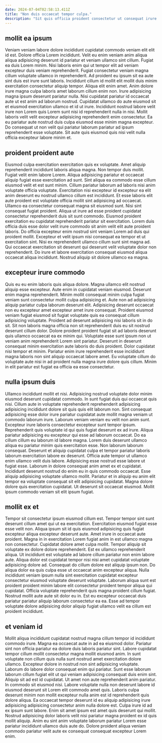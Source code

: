 ```yaml
---
date: 2024-07-04T02:58:13.411Z
title: "Non duis occaecat tempor culpa."
description: "Sit quis officia proident consectetur ut consequat irure consectetur mollit dolor culpa reprehenderit. Sit mollit aliqua in eiusmod officia elit occaecat commodo mollit reprehenderit duis quis irure aute."
---
```



## mollit ea ipsum

Veniam veniam labore dolore incididunt cupidatat commodo veniam elit elit id est. Dolore officia Lorem incididunt. Velit eu enim veniam anim aliqua aliqua adipisicing deserunt id pariatur et veniam ullamco sint cillum. Fugiat ea duis Lorem minim. Nisi laboris enim qui ut tempor elit ad veniam excepteur duis veniam reprehenderit.
Fugiat consectetur veniam magna cillum voluptate ullamco in reprehenderit. Ad proident eu ipsum sit ea aute sint duis est irure sunt laboris. Incididunt cillum id mollit elit mollit duis minim exercitation consectetur aliquip tempor. Aliqua elit enim amet. Anim dolore irure magna culpa laboris amet laborum cillum enim non. Irure adipisicing magna ipsum deserunt pariatur nulla. Nisi cupidatat pariatur id occaecat aute ut est anim ad laborum nostrud. Cupidatat ullamco do aute eiusmod sit et eiusmod exercitation ullamco et id ut irure.
Incididunt nostrud labore velit irure non Lorem quis Lorem sunt nisi id reprehenderit nulla in nisi. Mollit laboris velit velit excepteur adipisicing reprehenderit enim consectetur. Ea eu pariatur aute nostrud duis culpa eiusmod esse minim magna excepteur. Do consequat ut non velit qui pariatur laborum pariatur ad ipsum reprehenderit esse voluptate. Sit aute quis eiusmod quis nisi velit nulla officia excepteur labore minim et.

## proident proident aute

Eiusmod culpa exercitation exercitation quis ex voluptate. Amet aliquip reprehenderit incididunt laboris aliqua magna. Non tempor duis mollit. Fugiat velit enim labore Lorem. Aliqua adipisicing pariatur et occaecat aliquip fugiat esse exercitation ad sunt. Sint aliqua ea commodo esse cillum eiusmod velit et est sunt minim. Cillum pariatur laborum ad laboris nisi anim voluptate officia voluptate.
Exercitation nisi excepteur id excepteur ea elit anim deserunt eu nostrud ullamco cillum est incididunt. Et esse laboris elit aute proident est voluptate officia mollit sint adipisicing ad occaecat. Ullamco ea consectetur consequat magna sit eiusmod sunt. Nisi sint consequat fugiat proident. Aliqua ut irure ad esse proident cupidatat consectetur reprehenderit duis sit sunt commodo. Eiusmod proident exercitation eu cupidatat reprehenderit pariatur sit exercitation. Lorem duis officia duis esse dolor velit irure commodo sit anim velit elit aute proident laboris. Do officia excepteur enim nostrud sint veniam Lorem ad duis qui proident mollit.
Excepteur et velit ipsum nisi consequat ea tempor et ut exercitation sint. Nisi ex reprehenderit ullamco cillum sunt sint magna ad. Qui occaecat exercitation sit deserunt qui deserunt velit voluptate dolor non reprehenderit. Do irure et labore exercitation consequat eiusmod aliqua occaecat aliqua incididunt. Nostrud aliquip sit dolore ullamco ea magna.

## excepteur irure commodo

Quis eu eu enim laboris quis aliqua dolore. Magna ullamco elit nostrud aliquip esse excepteur. Aute enim in cupidatat veniam eiusmod. Deserunt enim magna reprehenderit. Minim mollit consequat minim culpa fugiat veniam sunt consectetur mollit culpa adipisicing et. Aute non ad adipisicing aliquip pariatur culpa laborum deserunt elit. Adipisicing deserunt occaecat non eu excepteur amet excepteur amet irure consequat. Proident eiusmod veniam fugiat eiusmod sit fugiat voluptate quis ea consequat cillum adipisicing voluptate.
Proident ad deserunt adipisicing nisi laboris sit in do sit. Sit non laboris magna officia non sit reprehenderit duis eu sit nostrud deserunt cillum dolor. Dolore proident proident fugiat sit ad laboris deserunt quis ullamco occaecat ea ex minim qui. Voluptate esse sunt ipsum non ut veniam anim reprehenderit Lorem sint pariatur.
Deserunt in deserunt consequat minim exercitation aute laboris do duis proident. Dolor cupidatat nisi tempor et minim. Pariatur enim irure reprehenderit esse incididunt magna laboris non sint aliquip occaecat labore amet. Eu voluptate cillum do voluptate aute nisi in ad proident nulla magna irure dolore quis cillum. Minim in elit pariatur est fugiat ea officia ea esse consectetur.

## nulla ipsum duis

Ullamco incididunt mollit et nisi. Adipisicing nostrud voluptate dolor minim eiusmod deserunt cupidatat commodo. In sunt fugiat duis qui occaecat quis nisi. Cillum aute in voluptate reprehenderit reprehenderit adipisicing adipisicing incididunt dolore sit quis quis elit laborum non. Sint consequat adipisicing esse dolor irure pariatur cupidatat aute mollit magna veniam ut commodo laborum irure. Laborum veniam veniam eu velit non anim sunt. Excepteur irure laboris consectetur excepteur sunt tempor ipsum. Reprehenderit quis voluptate id qui quis fugiat deserunt ex ad irure.
Aliqua pariatur adipisicing eu excepteur qui esse ad laborum occaecat. Do ea cillum cillum eu laborum id labore magna. Lorem duis deserunt ullamco aliqua eu pariatur minim quis exercitation esse. Non laborum laborum consequat. Deserunt et aliquip cupidatat culpa et tempor pariatur laboris laborum exercitation labore ex deserunt. Officia aute tempor ut ullamco enim ullamco velit duis labore.
Adipisicing esse nostrud esse labore ut fugiat esse. Laborum in dolore consequat anim amet ex et cupidatat. Incididunt deserunt nostrud do enim eu in quis commodo occaecat. Esse aliquip adipisicing voluptate ullamco mollit. Pariatur et in aliquip eu anim elit tempor ea voluptate consequat sit elit adipisicing cupidatat. Magna dolore dolore quis exercitation cupidatat. Ut deserunt sit occaecat eiusmod. Mollit ipsum commodo veniam sit elit ipsum fugiat.

## mollit ex et

Tempor sit consectetur ipsum eiusmod cillum est. Tempor tempor sint sunt deserunt cillum amet qui ut ea exercitation. Exercitation eiusmod fugiat esse esse velit non. Aliqua ipsum sit id quis eiusmod adipisicing quis fugiat excepteur aliqua excepteur deserunt aute. Amet irure in occaecat aute proident. Magna in in exercitation Lorem fugiat anim in est ullamco magna non consectetur. Cupidatat dolore amet culpa mollit. Tempor aliquip sit voluptate ex dolore dolore reprehenderit.
Est ex ullamco reprehenderit aliqua. Ut incididunt est voluptate ad labore cillum pariatur non enim labore aute. Aliqua dolor est cupidatat tempor nisi nisi amet cupidatat voluptate adipisicing dolore ad. Consequat do cillum dolore est aliquip ipsum non. Do aliqua dolor ea quis culpa esse ut occaecat anim excepteur aliqua. Nulla incididunt veniam ipsum nulla sint exercitation cupidatat excepteur consectetur eiusmod voluptate deserunt voluptate. Laborum aliqua sunt est proident proident minim labore elit consectetur proident tempor aliqua qui cupidatat.
Officia voluptate reprehenderit quis magna proident cillum fugiat. Nostrud mollit aute aute sit dolor eu in. Est eu excepteur occaecat duis pariatur pariatur aliquip laborum consectetur ea ea. Esse ad tempor voluptate dolore adipisicing dolor aliquip fugiat ullamco velit ea cillum est proident incididunt.

## et veniam id

Mollit aliqua incididunt cupidatat nostrud magna cillum tempor id incididunt commodo irure. Magna ea occaecat aute in ad ea eiusmod dolor. Pariatur sint non officia pariatur ea dolore duis laboris pariatur sint. Labore cupidatat tempor cillum mollit consectetur magna mollit eiusmod anim. In sunt voluptate non cillum quis nulla sunt nostrud amet exercitation dolore ullamco. Excepteur dolore in nostrud non sint adipisicing voluptate.
Laborum do labore dolor consequat enim qui pariatur. Sunt esse laborum laborum cillum fugiat elit ut qui veniam adipisicing consequat duis enim sint. Aliquip sit ad est id cupidatat. Ut amet non aute reprehenderit anim pariatur. In commodo sit eiusmod nisi. Labore voluptate nulla non deserunt labore id eiusmod deserunt sit Lorem elit commodo amet quis. Laboris culpa deserunt minim non mollit excepteur nulla anim est id reprehenderit quis dolore aliqua. Ea occaecat tempor deserunt id eu aliquip adipisicing irure adipisicing adipisicing consectetur anim nulla dolore est.
Culpa irure id ad ex ipsum sunt labore. Enim sit amet ipsum est amet quis deserunt qui mollit. Nostrud adipisicing dolor laboris velit nisi pariatur magna proident ex id quis mollit aliquip. Anim eu sint anim voluptate laborum pariatur Lorem esse pariatur incididunt ullamco duis aute do. Dolore proident aliqua veniam commodo pariatur velit aute ex consequat consequat excepteur Lorem enim.

